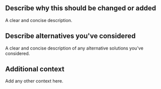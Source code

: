 <!--- Edit README.mb to show what you want to change -->
<!--- This pr will result in a poll on Discord. If you get the majority on your side it will be included in the standard -->

## Describe why this should be changed or added
A clear and concise description.

## Describe alternatives you've considered
A clear and concise description of any alternative solutions you've considered.

## Additional context
Add any other context here.